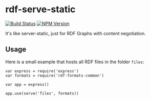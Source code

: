 # rdf-serve-static

[![Build Status](https://travis-ci.org/rdf-ext/rdf-serve-static.svg?branch=master)](https://travis-ci.org/rdf-ext/rdf-serve-static)
[![NPM Version](https://img.shields.io/npm/v/rdf-serve-static.svg?style=flat)](https://npm.im/rdf-serve-static)

It's like server-static, just for RDF Graphs with content negotiation. 

## Usage

Here is a small example that hosts all RDF files in the folder `files`: 

    var express = require('express')
    var formats = require('rdf-formats-common')

    var app = express()

    app.use(serve('files', formats))
